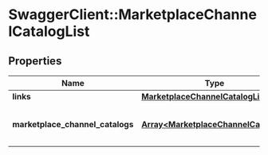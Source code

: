 # SwaggerClient::MarketplaceChannelCatalogList

## Properties
Name | Type | Description | Notes
------------ | ------------- | ------------- | -------------
**links** | [**MarketplaceChannelCatalogListLinks**](MarketplaceChannelCatalogListLinks.md) |  | 
**marketplace_channel_catalogs** | [**Array&lt;MarketplaceChannelCatalog&gt;**](MarketplaceChannelCatalog.md) | The list of marketplace channel catalog | 


